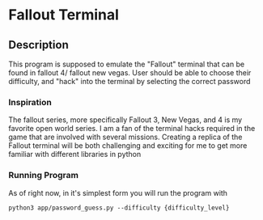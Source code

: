 # Fallout Terminal

## Description

This program is supposed to emulate the "Fallout" terminal that can be found in fallout 4/ fallout new vegas.
User should be able to choose their difficulty, and "hack" into the terminal by selecting the correct password

### Inspiration
The fallout series, more specifically Fallout 3, New Vegas, and 4 is my favorite open world series.
I am a fan of the terminal hacks required in the game that are involved with several missions.
Creating a replica of the Fallout terminal will be both challenging and exciting for me to get more familiar with different libraries in python

### Running Program
As of right now, in it's simplest form you will run the program with
```
python3 app/password_guess.py --difficulty {difficulty_level}
```